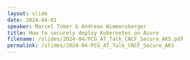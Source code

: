 ```yaml
---
layout: slide
date: 2024-04-01
speaker: Marcel Tober & Andreas Wimmersberger
title: How to securely deploy Kubernetes on Azure
filename: /slides/2024-04/PCG_AT_Talk_CNCF_Secure_AKS.pdf
permalink: /slides/2024-04-PCG_AT_Talk_CNCF_Secure_AKS
---
```

